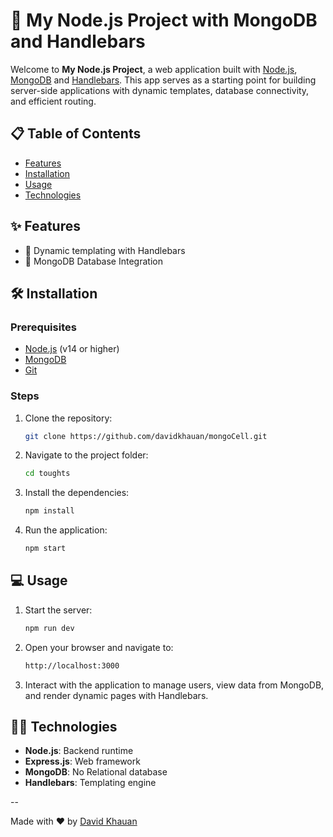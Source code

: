 # 🚀 My Node.js Project with MongoDB and Handlebars

Welcome to **My Node.js Project**, a web application built with [Node.js](https://nodejs.org/), [MongoDB](https://www.mongodb.com/) and [Handlebars](https://handlebarsjs.com/).
This app serves as a starting point for building server-side applications with dynamic templates, database connectivity, and efficient routing.

## 📋 Table of Contents

- [Features](#features)
- [Installation](#installation)
- [Usage](#usage)
- [Technologies](#technologies)

## ✨ Features

- 📄 Dynamic templating with Handlebars
- 💾 MongoDB Database Integration

## 🛠️ Installation

### Prerequisites

- [Node.js](https://nodejs.org/) (v14 or higher)
- [MongoDB](https://www.mongodb.com/)
- [Git](https://git-scm.com/)
### Steps

1. Clone the repository:

    ```bash
    git clone https://github.com/davidkhauan/mongoCell.git
    ```

2. Navigate to the project folder:

    ```bash
    cd toughts
    ```

3. Install the dependencies:

    ```bash
    npm install
    ```

5. Run the application:

    ```bash
    npm start
    ```

## 💻 Usage

1. Start the server:

    ```bash
    npm run dev
    ```

2. Open your browser and navigate to:

    ```bash
    http://localhost:3000
    ```

3. Interact with the application to manage users, view data from MongoDB, and render dynamic pages with Handlebars.

## 🧑‍💻 Technologies

- **Node.js**: Backend runtime
- **Express.js**: Web framework
- **MongoDB**: No Relational database
- **Handlebars**: Templating engine

--

Made with ❤️ by [David Khauan](https://github.com/davidkhauan)
